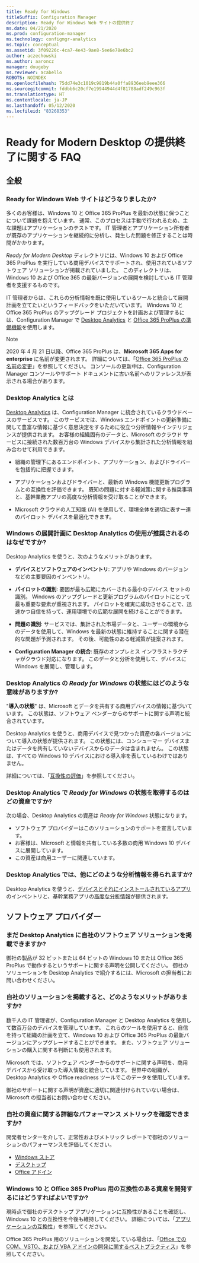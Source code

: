 ```yaml
---
title: Ready for Windows
titleSuffix: Configuration Manager
description: Ready for Windows Web サイトの提供終了
ms.date: 04/21/2020
ms.prod: configuration-manager
ms.technology: configmgr-analytics
ms.topic: conceptual
ms.assetid: 3f09226c-4ca7-4e43-9ae8-5ee6e78e6bc2
author: aczechowski
ms.author: aaroncz
manager: dougeby
ms.reviewer: acabello
ROBOTS: NOINDEX
ms.openlocfilehash: 75dd74e3c1019c9819b44a0ffa8936eeb9eee366
ms.sourcegitcommit: fddbb6c20cf7e19944944d4f81788adf249c963f
ms.translationtype: HT
ms.contentlocale: ja-JP
ms.lasthandoff: 05/12/2020
ms.locfileid: "83268353"
---
```

# <a name="ready-for-modern-desktop-retirement-faq"></a>Ready for Modern Desktop の提供終了に関する FAQ

<!-- placeholder -->

## <a name="general"></a>全般

### <a name="what-happened-to-the-ready-for-windows-website"></a>Ready for Windows Web サイトはどうなりましたか?

多くのお客様は、Windows 10 と Office 365 ProPlus を最新の状態に保つことについて課題を抱えています。 通常、このプロセスは手動で行われるため、主な課題はアプリケーションのテストです。 IT 管理者とアプリケーション所有者が既存のアプリケーションを継続的に分析し、発生した問題を修正することは時間がかかります。

*Ready for Modern Desktop* ディレクトリには、Windows 10 および Office 365 ProPlus を実行している商用デバイスでサポートされ、使用されているソフトウェア ソリューションが掲載されていました。 このディレクトリは、Windows 10 および Office 365 の最新バージョンの展開を検討している IT 管理者を支援するものです。

IT 管理者からは、これらの分析情報を既に使用しているツールと統合して展開計画を立てたいというフィードバックをいただいています。 Windows 10 と Office 365 ProPlus のアップグレード プロジェクトを計画および管理するには、Configuration Manager で [Desktop Analytics](https://aka.ms/dadocs) と [Office 365 ProPlus の準備機能](https://docs.microsoft.com/deployoffice/readiness-tools#office-365-proplus-readiness-features-in-configuration-manager-current-branch)を使用します。 

> [!Note]
> 2020 年 4 月 21 日以降、Office 365 ProPlus は、**Microsoft 365 Apps for enterprise** に名前が変更されます。 詳細については、「[Office 365 ProPlus の名前の変更](https://docs.microsoft.com/deployoffice/name-change)」を参照してください。 コンソールの更新中は、Configuration Manager コンソールやサポート ドキュメントに古い名前へのリファレンスが表示される場合があります。

### <a name="what-is-desktop-analytics"></a>Desktop Analytics とは

[Desktop Analytics](https://aka.ms/dadocs) は、Configuration Manager に統合されているクラウドベースのサービスです。 このサービスでは、Windows エンドポイントの更新準備に関して豊富な情報に基づく意思決定をするために役立つ分析情報やインテリジェンスが提供されます。 お客様の組織固有のデータと、Microsoft のクラウド サービスに接続された数百万台の Windows デバイスから集計された分析情報を組み合わせて利用できます。

-    組織の管理下にあるエンドポイント、アプリケーション、およびドライバーを包括的に把握できます。

-    アプリケーションおよびドライバーと、最新の Windows 機能更新プログラムとの互換性を評価できます。 既知の問題に対する軽減策に関する推奨事項と、基幹業務アプリの高度な分析情報を受け取ることができます。

-    Microsoft クラウドの人工知能 (AI) を使用して、環境全体を適切に表す一連のパイロット デバイスを最適化できます。

### <a name="why-should-i-use-desktop-analytics-for-my-windows-deployment-plans"></a>Windows の展開計画に Desktop Analytics の使用が推奨されるのはなぜですか?

Desktop Analytics を使うと、次のようなメリットがあります。

-    **デバイスとソフトウェアのインベントリ**: アプリや Windows のバージョンなどの主要要因のインベントリ。

-    **パイロットの識別**: 要因が最も広範にカバーされる最小のデバイス セットの識別。 Windows のアップグレードと更新プログラムのパイロットにとって最も重要な要素が重視されます。 パイロットを確実に成功させることで、迅速かつ自信を持って、運用環境での広範な展開を続けることができます。

-    **問題の識別**: サービスでは、集計された市場データと、ユーザーの環境からのデータを使用して、Windows を最新の状態に維持することに関する潜在的な問題が予測されます。 その後、可能性のある軽減策が提案されます。

-    **Configuration Manager の統合**: 既存のオンプレミス インフラストラクチャがクラウド対応になります。 このデータと分析を使用して、デバイスに Windows を展開し、管理します。

### <a name="what-does-the-ready-for-windows-status-mean-in-desktop-analytics"></a>Desktop Analytics の *Ready for Windows* の状態にはどのような意味がありますか?

"**導入の状態**" は、Microsoft とデータを共有する商用デバイスの情報に基づいています。 この状態は、ソフトウェア ベンダーからのサポートに関する声明と統合されています。

Desktop Analytics を使うと、商用デバイスで見つかった資産の各バージョンについて導入の状態が提供されます。 この状態には、コンシューマー デバイスまたはデータを共有していないデバイスからのデータは含まれません。 この状態は、すべての Windows 10 デバイスにおける導入率を表しているわけではありません。

詳細については、「[互換性の評価](compat-assessment.md)」を参照してください。

### <a name="what-assets-get-the-ready-for-windows-status-in-desktop-analytics"></a>Desktop Analytics で *Ready for Windows* の状態を取得するのはどの資産ですか? 

次の場合、Desktop Analytics の資産は *Ready for Windows* 状態になります。

-    ソフトウェア プロバイダーはこのソリューションのサポートを宣言しています。
-    お客様は、Microsoft と情報を共有している多数の商用 Windows 10 デバイスに展開しています。
-    この資産は商用ユーザーに関連しています。

### <a name="what-additional-insights-do-i-get-in-desktop-analytics"></a>Desktop Analytics では、他にどのような分析情報を得られますか?

Desktop Analytics を使うと、[デバイスとそれにインストールされているアプリ](about-assets.md)のインベントリと、基幹業務アプリの[高度な分析情報](compat-assessment.md#advanced-insights)が提供されます。 

## <a name="software-providers"></a>ソフトウェア プロバイダー

### <a name="can-i-still-list-my-software-solution-in-desktop-analytics"></a>まだ Desktop Analytics に自社のソフトウェア ソリューションを掲載できますか?

御社の製品が 32 ビットまたは 64 ビットの Windows 10 または Office 365 ProPlus で動作するというサポートに関する声明を公開してください。 御社のソリューションを Desktop Analytics で紹介するには、Microsoft の担当者にお問い合わせください。

### <a name="how-can-listing-my-solutions-benefit-me"></a>自社のソリューションを掲載すると、どのようなメリットがありますか?

数千人の IT 管理者が、Configuration Manager と Desktop Analytics を使用して数百万台のデバイスを管理しています。 これらのツールを使用すると、自信を持って組織の計画を立て、Windows 10 および Office 365 ProPlus の最新バージョンにアップグレードすることができます。 また、ソフトウェア ソリューションの購入に関する判断にも使用されます。

Microsoft では、ソフトウェア ベンダーからのサポートに関する声明を、商用デバイスから受け取った導入情報と統合しています。 世界中の組織が、Desktop Analytics や Office readiness ツールでこのデータを使用しています。 

御社のサポートに関する声明が資産に適切に関連付けられていない場合は、Microsoft の担当者にお問い合わせください。

### <a name="can-i-see-detailed-performance-metrics-on-my-assets"></a>自社の資産に関する詳細なパフォーマンス メトリックを確認できますか?

開発者センターを介して、正常性およびメトリック レポートで御社のソリューションのパフォーマンスを評価してください。 

- [Windows ストア](https://docs.microsoft.com/windows/uwp/publish/health-report)
- [デスクトップ](https://docs.microsoft.com/windows/desktop/appxpkg/windows-desktop-application-program)
- [Office アドイン](https://docs.microsoft.com/office/dev/store/update-unpublish-and-view-metrics) 

### <a name="how-can-i-develop-compatible-assets-for-windows-10-and-office-365-proplus"></a>Windows 10 と Office 365 ProPlus 用の互換性のある資産を開発するにはどうすればよいですか?

現時点で御社のデスクトップ アプリケーションに互換性があることを確認し、Windows 10 との互換性を今後も維持してください。 詳細については、「[アプリケーションの互換性](https://developer.microsoft.com/windows/desktop/app-compatibility)」を参照してください。

Office 365 ProPlus 用のソリューションを開発している場合は、「[Office での COM、VSTO、および VBA アドインの開発に関するベストプラクティス](https://docs.microsoft.com/visualstudio/vsto/development-best-practices-for-com-vsto-and-vba-add-ins-in-office)」を参照してください。
